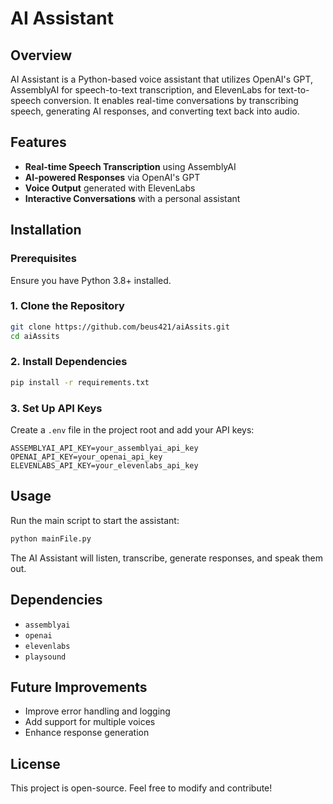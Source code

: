 # AI Assistant

## Overview
AI Assistant is a Python-based voice assistant that utilizes OpenAI's GPT, AssemblyAI for speech-to-text transcription, and ElevenLabs for text-to-speech conversion. It enables real-time conversations by transcribing speech, generating AI responses, and converting text back into audio.

## Features
- **Real-time Speech Transcription** using AssemblyAI
- **AI-powered Responses** via OpenAI's GPT
- **Voice Output** generated with ElevenLabs
- **Interactive Conversations** with a personal assistant

## Installation
### Prerequisites
Ensure you have Python 3.8+ installed.

### 1. Clone the Repository
```bash
git clone https://github.com/beus421/aiAssits.git
cd aiAssits
```

### 2. Install Dependencies
```bash
pip install -r requirements.txt
```

### 3. Set Up API Keys
Create a `.env` file in the project root and add your API keys:
```
ASSEMBLYAI_API_KEY=your_assemblyai_api_key
OPENAI_API_KEY=your_openai_api_key
ELEVENLABS_API_KEY=your_elevenlabs_api_key
```

## Usage
Run the main script to start the assistant:
```bash
python mainFile.py
```
The AI Assistant will listen, transcribe, generate responses, and speak them out.

## Dependencies
- `assemblyai`
- `openai`
- `elevenlabs`
- `playsound`

## Future Improvements
- Improve error handling and logging
- Add support for multiple voices
- Enhance response generation

## License
This project is open-source. Feel free to modify and contribute!


